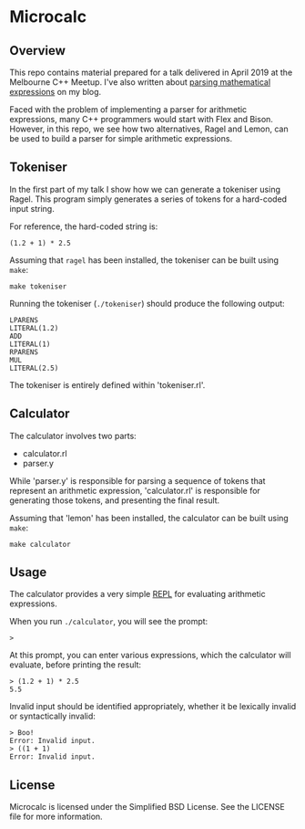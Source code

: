 # Microcalc

## Overview

This repo contains material prepared for a talk delivered in April 2019 at the Melbourne C++ Meetup. I've also written about [parsing mathematical expressions](http://tristanpenman.com/blog/posts/2019/03/31/parsing-mathematical-expressions/) on my blog.

Faced with the problem of implementing a parser for arithmetic expressions, many C++ programmers would start with Flex and Bison. However, in this repo, we see how two alternatives, Ragel and Lemon, can be used to build a parser for simple arithmetic expressions.

## Tokeniser

In the first part of my talk I show how we can generate a tokeniser using Ragel. This program simply generates a series of tokens for a hard-coded input string.

For reference, the hard-coded string is:

    (1.2 + 1) * 2.5

Assuming that `ragel` has been installed, the tokeniser can be built using `make`:

    make tokeniser

Running the tokeniser (`./tokeniser`) should produce the following output:

    LPARENS
    LITERAL(1.2)
    ADD
    LITERAL(1)
    RPARENS
    MUL
    LITERAL(2.5)

The tokeniser is entirely defined within 'tokeniser.rl'.

## Calculator

The calculator involves two parts:

 * calculator.rl
 * parser.y

 While 'parser.y' is responsible for parsing a sequence of tokens that represent an arithmetic expression, 'calculator.rl' is responsible for generating those tokens, and presenting the final result.

 Assuming that 'lemon' has been installed, the calculator can be built using `make`:

    make calculator

## Usage

The calculator provides a very simple [REPL](https://en.wikipedia.org/wiki/Read%E2%80%93eval%E2%80%93print_loop) for evaluating arithmetic expressions.


When you run `./calculator`, you will see the prompt:

    >

At this prompt, you can enter various expressions, which the calculator will evaluate, before printing the result:

    > (1.2 + 1) * 2.5
    5.5

Invalid input should be identified appropriately, whether it be lexically invalid or syntactically invalid:

    > Boo!
    Error: Invalid input.
    > ((1 + 1)
    Error: Invalid input.

## License

Microcalc is licensed under the Simplified BSD License. See the LICENSE file for more information.
